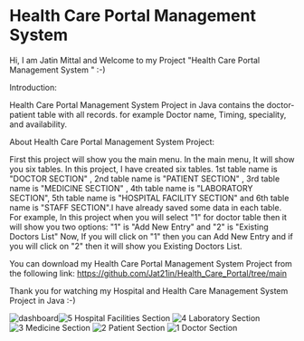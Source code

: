 # Health Care Portal Management System


Hi, I am Jatin Mittal and Welcome to my Project "Health Care Portal Management System " :-)

Introduction:

Health Care Portal Management System Project in Java contains the doctor-patient table with all records. for example Doctor name, Timing, speciality, and availability.

About Health Care Portal Management System  Project:

First this project will show you the main menu. In the main menu, It will show you six tables. In this project, I have created six tables. 1st table name is "DOCTOR SECTION" , 2nd table name is "PATIENT SECTION" , 3rd table name is "MEDICINE SECTION" , 4th table name is "LABORATORY SECTION", 5th table name is "HOSPITAL FACILITY SECTION" and 6th table name is "STAFF SECTION".I have already saved some data in each table. For example, In this project when you will select "1" for doctor table then it will show you two options: "1" is "Add New Entry" and "2" is "Existing Doctors List" Now, If you will click on "1" then you can Add New Entry and if you will click on "2" then it will show you Existing Doctors List.

You can download my Health Care Portal Management System Project from the following link:
https://github.com/Jat21in/Health_Care_Portal/tree/main

Thank you for watching my Hospital and Health Care Management System Project in Java :-)

![dashboard](https://github.com/Jat21in/Health_Care_Portal/assets/112621022/9c20ded6-1a00-450a-9ef3-328a06ed826f)![5 Hospital Facilities Section](https://github.com/Jat21in/Health_Care_Portal/assets/112621022/dfd347f9-003c-4603-b769-0e6f119558c9)
![4 Laboratory Section](https://github.com/Jat21in/Health_Care_Portal/assets/112621022/502cd6da-262b-4778-be2c-e9e3a7ad81f2)
![3 Medicine Section](https://github.com/Jat21in/Health_Care_Portal/assets/112621022/c74206ef-a7f6-4b4a-8f6a-c7470fdb0441)
![2 Patient Section](https://github.com/Jat21in/Health_Care_Portal/assets/112621022/641f4575-b278-4f25-ad48-9b5d59b15315)
![1 Doctor Section](https://github.com/Jat21in/Health_Care_Portal/assets/112621022/b890ab5a-e2d7-4781-8cdd-c0f0ca118d9c)
